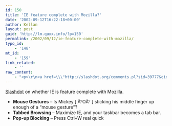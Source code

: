 ```yaml
---
id: 150
title: 'IE feature complete with Mozilla?'
date: '2002-09-12T16:22:18+00:00'
author: Kellan
layout: post
guid: 'http://lm.quxx.info/?p=150'
permalink: /2002/09/12/ie-feature-complete-with-mozilla/
typo_id:
    - '148'
mt_id:
    - '159'
link_related:
    - ''
raw_content:
    - "<p>\r\n<a href=\\\"http://slashdot.org/comments.pl?sid=39777&cid=4244075\\\">Slashdot</a> on whether IE is feature complete with Mozilla.\r\n<ul>\r\n<li><b>Mouse Gestures</b> - Is Mickey [ Â°OÂ° ] sticking his middle finger up enough of a \\\"mouse gesture\\\"?</li>\r\n<li><b>Tabbed Browsing</b> - Maximize IE, and your taskbar becomes a tab bar.</li>\r\n<li><b>Pop-up Blocking</b> - Press Ctrl+W real quick </li>\r\n</ul>\r\n</p>"
---
```


[Slashdot](http://slashdot.org/comments.pl?sid=39777&cid=4244075) on whether IE is feature complete with Mozilla.

- **Mouse Gestures** – Is Mickey \[ Â°OÂ° \] sticking his middle finger up enough of a “mouse gesture”?
- **Tabbed Browsing** – Maximize IE, and your taskbar becomes a tab bar.
- **Pop-up Blocking** – Press Ctrl+W real quick